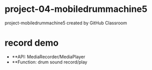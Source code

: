 # project-04-mobiledrummachine5
project-mobiledrummachine5 created by GitHub Classroom

# record demo
* **API: MediaRecorder/MediaPlayer 
* **Function: drum sound record/play
